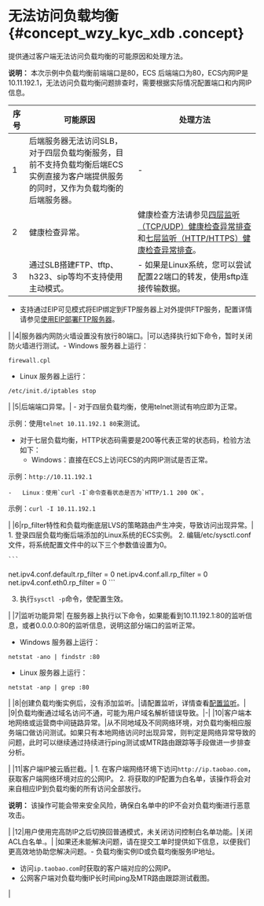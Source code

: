 # 无法访问负载均衡 {#concept_wzy_kyc_xdb .concept}

提供通过客户端无法访问负载均衡的可能原因和处理方法。

**说明：** 本次示例中负载均衡前端端口是80，ECS 后端端口为80，ECS内网IP是10.11.192.1，无法访问负载均衡问题排查时，需要根据实际情况配置端口和内网IP信息。

|序号|可能原因|处理方法|
|--|----|----|
|1|后端服务器无法访问SLB，对于四层负载均衡服务，目前不支持负载均衡后端ECS实例直接为客户端提供服务的同时，又作为负载均衡的后端服务器。|-|
|2|健康检查异常。|健康检查方法请参见[四层监听（TCP/UDP）健康检查异常排查](intl.zh-CN/扩展阅读/故障排除/四层监听（TCP__UDP）健康检查异常排查.md#)和[七层监听（HTTP/HTTPS）健康检查异常排查](intl.zh-CN/扩展阅读/故障排除/七层监听（HTTP__HTTPS）健康检查异常排查.md#)。|
|3|通过SLB搭建FTP、tftp、h323、sip等均不支持使用主动模式。| -   如果是Linux系统，您可以尝试配置22端口的转发，使用sftp连接传输数据。
-   支持通过EIP可见模式将EIP绑定到FTP服务器上对外提供FTP服务，配置详情请参见[使用EIP部署FTP服务器](../../../../intl.zh-CN/用户指南/使用EIP部署FTP服务器.md#)。

 |
|4|服务器内网防火墙设置没有放行80端口。|可以选择执行如下命令，暂时关闭防火墙进行测试。-   Windows 服务器上运行：

`firewall.cpl`

-   Linux 服务器上运行：

`/etc/init.d/iptables stop`


|
|5|后端端口异常。| -   对于四层负载均衡，使用telnet测试有响应即为正常。

示例：使用`telnet 10.11.192.1 80`来测试。

-   对于七层负载均衡，HTTP状态码需要是200等代表正常的状态码，检验方法如下： 
    -   Windows：直接在ECS上访问ECS的内网IP测试是否正常。

示例：`http://10.11.192.1` 

    -   Linux：使用`curl -I`命令查看状态是否为`HTTP/1.1 200 OK`。

示例：`curl -I 10.11.192.1`


 |
|6|rp\_filter特性和负载均衡底层LVS的策略路由产生冲突，导致访问出现异常。| 1.  登录四层负载均衡后端添加的Linux系统的ECS实例。
2.  编辑/etc/sysctl.conf文件，将系统配置文件中的以下三个参数值设置为0。

    ```
 net.ipv4.conf.default.rp_filter = 0
 net.ipv4.conf.all.rp_filter = 0
 net.ipv4.conf.eth0.rp_filter = 0
    ```

3.  执行`sysctl -p`命令，使配置生效。

 |
|7|监听功能异常| 在服务器上执行以下命令，如果能看到10.11.192.1:80的监听信息，或者0.0.0.0:80的监听信息，说明这部分端口的监听正常。

-   Windows 服务器上运行：

`netstat -ano | findstr :80`

-   Linux 服务器上运行：

`netstat -anp | grep :80`


 |
|8|创建负载均衡实例后，没有添加监听。|请配置监听，详情查看[配置监听](../../../../intl.zh-CN/历史文档/用户指南（旧版控制台）/监听/监听介绍.md#)。|
|9|负载均衡通过域名访问不通，可能为用户域名解析错误导致。|-|
|10|客户端本地网络或运营商中间链路异常。|从不同地域及不同网络环境，对负载均衡相应服务端口做访问测试。如果只有本地网络访问时出现异常，则判定是网络异常导致的问题，此时可以继续通过持续进行ping测试或MTR路由跟踪等手段做进一步排查分析。

|
|11|客户端IP被云盾拦截。| 1.  在客户端网络环境下访问`http://ip.taobao.com`，获取客户端网络环境对应的公网IP。
2.  将获取的IP配置为白名单，该操作将会对来自相应IP到负载均衡的所有访问全部放行。

**说明：** 该操作可能会带来安全风险，确保白名单中的IP不会对负载均衡进行恶意攻击。


 |
|12|用户使用完高防IP之后切换回普通模式，未关闭访问控制白名单功能。|关闭ACL白名单.。|
|如果还未能解决问题，请在提交工单时提供如下信息，以便我们更高效地协助您解决问题。-   负载均衡实例ID或负载均衡服务IP地址。
-   访问`ip.taobao.com`时获取的客户端对应的公网IP。
-   公网客户端对负载均衡IP长时间ping及MTR路由跟踪测试截图。

|

